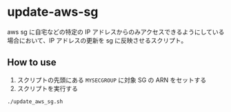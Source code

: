 # update-aws-sg

aws sg に自宅などの特定の IP アドレスからのみアクセスできるようにしている場合において、IP アドレスの更新を sg に反映させるスクリプト。  

## How to use

1. スクリプトの先頭にある `MYSECGROUP` に対象 SG の ARN をセットする
1. スクリプトを実行する

```bash
./update_aws_sg.sh
```

